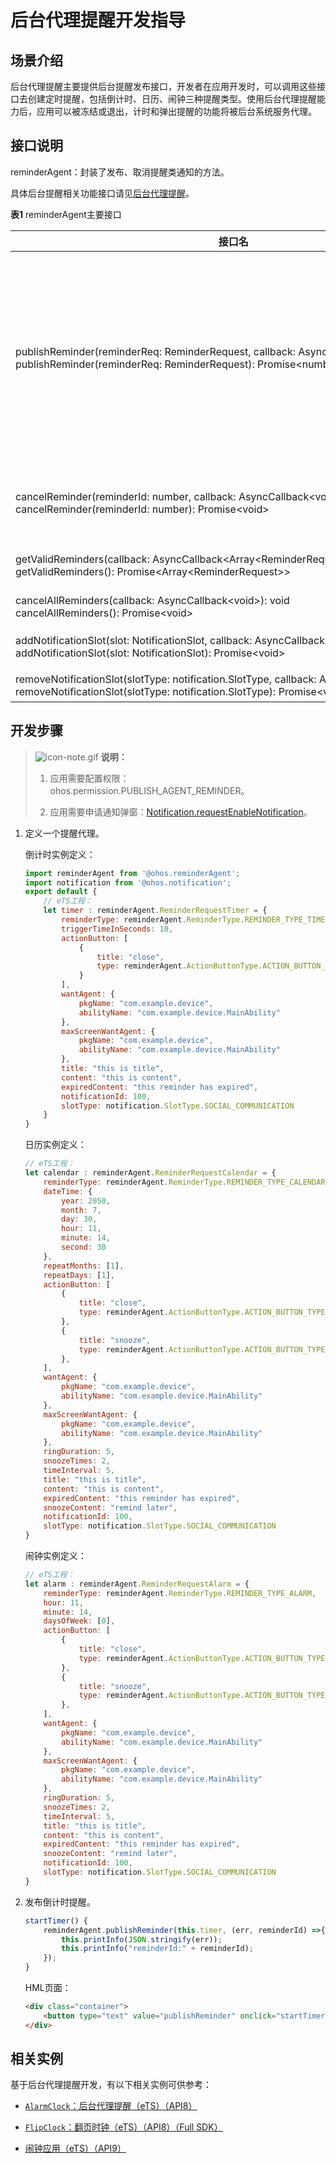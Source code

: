# 后台代理提醒开发指导

## 场景介绍

后台代理提醒主要提供后台提醒发布接口，开发者在应用开发时，可以调用这些接口去创建定时提醒，包括倒计时、日历、闹钟三种提醒类型。使用后台代理提醒能力后，应用可以被冻结或退出，计时和弹出提醒的功能将被后台系统服务代理。


## 接口说明

reminderAgent：封装了发布、取消提醒类通知的方法。

具体后台提醒相关功能接口请见[后台代理提醒](../reference/apis/js-apis-reminderAgent.md)。

**表1** reminderAgent主要接口

| 接口名 | 描述 |
| -------- | -------- |
| publishReminder(reminderReq:&nbsp;ReminderRequest,&nbsp;callback:&nbsp;AsyncCallback&lt;number&gt;):&nbsp;void<br/>publishReminder(reminderReq:&nbsp;ReminderRequest):&nbsp;Promise&lt;number&gt; | 发布一个定时提醒类通知。<br/>单个应用有效的提醒个数最多支持30个（不包括已经超时，即后续不会再提醒的提醒实例）<br/>整个系统有效的提醒个数最多支持2000个（不包括已经超时，即后续不会再提醒的提醒实例） |
| cancelReminder(reminderId:&nbsp;number,&nbsp;callback:&nbsp;AsyncCallback&lt;void&gt;):&nbsp;void<br/>cancelReminder(reminderId:&nbsp;number):&nbsp;Promise&lt;void&gt; | 取消一个指定的提醒类通知。(reminderId从publishReminder的返回值获取) |
| getValidReminders(callback:&nbsp;AsyncCallback&lt;Array&lt;ReminderRequest&gt;&gt;):&nbsp;void<br/>getValidReminders():&nbsp;Promise&lt;Array&lt;ReminderRequest&gt;&gt; | 获取当前应用设置的所有有效的提醒。 |
| cancelAllReminders(callback:&nbsp;AsyncCallback&lt;void&gt;):&nbsp;void<br/>cancelAllReminders():&nbsp;Promise&lt;void&gt; | 取消当前应用设置的所有提醒 |
| addNotificationSlot(slot:&nbsp;NotificationSlot,&nbsp;callback:&nbsp;AsyncCallback&lt;void&gt;):&nbsp;void<br/>addNotificationSlot(slot:&nbsp;NotificationSlot):&nbsp;Promise&lt;void&gt; | 注册一个提醒类需要使用的NotificationSlot |
| removeNotificationSlot(slotType:&nbsp;notification.SlotType,&nbsp;callback:&nbsp;AsyncCallback&lt;void&gt;):&nbsp;void<br/>removeNotificationSlot(slotType:&nbsp;notification.SlotType):&nbsp;Promise&lt;void&gt; | 删除指定类型的NotificationSlot |

## 开发步骤

> ![icon-note.gif](public_sys-resources/icon-note.gif) **说明：**
>
> 1. 应用需要配置权限：ohos.permission.PUBLISH_AGENT_REMINDER。
>
> 2. 应用需要申请通知弹窗：[Notification.requestEnableNotification](../reference/apis/js-apis-notification.md#notificationrequestenablenotification8)。

1. 定义一个提醒代理。

   倒计时实例定义：
   ```js
   import reminderAgent from '@ohos.reminderAgent';
   import notification from '@ohos.notification';
   export default {
       // eTS工程：
       let timer : reminderAgent.ReminderRequestTimer = {
           reminderType: reminderAgent.ReminderType.REMINDER_TYPE_TIMER,
           triggerTimeInSeconds: 10,
           actionButton: [
               {
                   title: "close",
                   type: reminderAgent.ActionButtonType.ACTION_BUTTON_TYPE_CLOSE
               }
           ],
           wantAgent: {
               pkgName: "com.example.device",
               abilityName: "com.example.device.MainAbility"
           },
           maxScreenWantAgent: {
               pkgName: "com.example.device",
               abilityName: "com.example.device.MainAbility"
           },
           title: "this is title",
           content: "this is content",
           expiredContent: "this reminder has expired",
           notificationId: 100,
           slotType: notification.SlotType.SOCIAL_COMMUNICATION
       }
   }
   ```

   日历实例定义：

    ```js
    // eTS工程：
    let calendar : reminderAgent.ReminderRequestCalendar = {
        reminderType: reminderAgent.ReminderType.REMINDER_TYPE_CALENDAR,
        dateTime: {
            year: 2050,
            month: 7,
            day: 30,
            hour: 11,
            minute: 14,
            second: 30
        },
        repeatMonths: [1],
        repeatDays: [1],
        actionButton: [
            {
                title: "close",
                type: reminderAgent.ActionButtonType.ACTION_BUTTON_TYPE_CLOSE
            },
            {
                title: "snooze",
                type: reminderAgent.ActionButtonType.ACTION_BUTTON_TYPE_SNOOZE
            },
        ],
        wantAgent: {
            pkgName: "com.example.device",
            abilityName: "com.example.device.MainAbility"
        },
        maxScreenWantAgent: {
            pkgName: "com.example.device",
            abilityName: "com.example.device.MainAbility"
        },
        ringDuration: 5,
        snoozeTimes: 2,
        timeInterval: 5,
        title: "this is title",
        content: "this is content",
        expiredContent: "this reminder has expired",
        snoozeContent: "remind later",
        notificationId: 100,
        slotType: notification.SlotType.SOCIAL_COMMUNICATION
    }
    ```

    闹钟实例定义：

    ```js
    // eTS工程：
    let alarm : reminderAgent.ReminderRequestAlarm = {
        reminderType: reminderAgent.ReminderType.REMINDER_TYPE_ALARM,
        hour: 11,
        minute: 14,
        daysOfWeek: [0],
        actionButton: [
            {
                title: "close",
                type: reminderAgent.ActionButtonType.ACTION_BUTTON_TYPE_CLOSE
            },
            {
                title: "snooze",
                type: reminderAgent.ActionButtonType.ACTION_BUTTON_TYPE_SNOOZE
            },
        ],
        wantAgent: {
            pkgName: "com.example.device",
            abilityName: "com.example.device.MainAbility"
        },
        maxScreenWantAgent: {
            pkgName: "com.example.device",
            abilityName: "com.example.device.MainAbility"
        },
        ringDuration: 5,
        snoozeTimes: 2,
        timeInterval: 5,
        title: "this is title",
        content: "this is content",
        expiredContent: "this reminder has expired",
        snoozeContent: "remind later",
        notificationId: 100,
        slotType: notification.SlotType.SOCIAL_COMMUNICATION
    }
    ```

2. 发布倒计时提醒。
   ```js
   startTimer() {
       reminderAgent.publishReminder(this.timer, (err, reminderId) =>{
           this.printInfo(JSON.stringify(err));
           this.printInfo("reminderId:" + reminderId);
       });
   }
   ```

   HML页面：
   ```html
   <div class="container">
       <button type="text" value="publishReminder" onclick="startTimer"></button>
   </div>
   ```

## 相关实例

基于后台代理提醒开发，有以下相关实例可供参考：

- [`AlarmClock`：后台代理提醒（eTS）（API8）](https://gitee.com/openharmony/app_samples/tree/master/Notification/AlarmClock)

- [`FlipClock`：翻页时钟（eTS）（API8）（Full SDK）](https://gitee.com/openharmony/applications_app_samples/tree/master/CompleteApps/FlipClock)

- [闹钟应用（eTS）（API9）](https://gitee.com/openharmony/codelabs/tree/master/CommonEventAndNotification/AlarmClock)